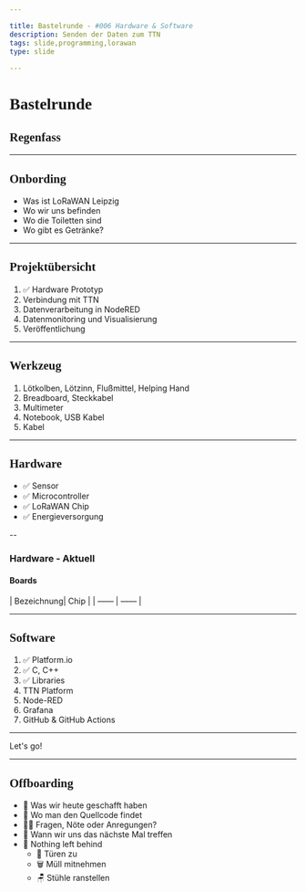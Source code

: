 ```yaml
---

title: Bastelrunde - #006 Hardware & Software
description: Senden der Daten zum TTN
tags: slide,programming,lorawan
type: slide
  
---
```

<style>
@import url('https://fonts.googleapis.com/css2?family=Lobster&family=Permanent+Marker&display=swap');
h1, h2 {
	font-family: 'Permanent Marker', cursive !important;
}
</style>

<!-- slide bg="[[vergissberlin_young_person_in_a_garden_with_a_microcontroller_e_4b8f3925-109e-4348-b8c7-eceac7ae8b4e.png]]" data-auto-animate     -->

# Bastelrunde
<!-- element style="padding-top: 30%" -->
## Regenfass

---

## Onbording

- Was ist LoRaWAN Leipzig
- Wo wir uns befinden <!-- element class="fragment" -->
- Wo die Toiletten sind<!-- element class="fragment" -->
- Wo gibt es Getränke?<!-- element class="fragment" -->

<!--
- [ ] Was ist LoRaWAN Leipzig
	- [ ] Ziele
	- [ ] Wer sind die Leute
- [ ] Wo befinden wir uns (Basislager, Kohlenstraße)
- [ ] Wo sind die Toiletten
- [ ] Wo gibt es Getränke?
-->

---

## Projektübersicht

1. ✅ Hardware Prototyp
2. Verbindung mit TTN<!-- element class="fragment" -->
3. Datenverarbeitung in NodeRED<!-- element class="fragment" -->
4. Datenmonitoring und Visualisierung<!-- element class="fragment" -->
5. Veröffentlichung<!-- element class="fragment" -->

<!--
1. Planung
2. Hardware Prototyp
3. Verbindung mit TTN
4. Datenverarbeitung in NodeRED
5. Datenmonitoring und Visualisierung
	1. Handy Notification
	2. Dashboard
6. Veröffentlichung
-->

---

## Werkzeug

1. Lötkolben, Lötzinn, Flußmittel, Helping Hand<!-- element class="fragment" -->
2. Breadboard, Steckkabel<!-- element class="fragment" -->
3. Multimeter<!-- element class="fragment" -->
4. Notebook, USB Kabel<!-- element class="fragment" -->
5. Kabel<!-- element class="fragment" -->

---

## Hardware

- ✅ Sensor<!-- element class="fragment" -->
- ✅ Microcontroller<!-- element class="fragment" -->
- ✅ LoRaWAN Chip<!-- element class="fragment" -->
- ✅ Energieversorgung<!-- element class="fragment" -->

--

### Hardware - Aktuell
#### Boards

| Bezeichnung| Chip |
| –––– | –––– |

---

## Software

1. ✅ Platform.io<!-- element class="fragment" -->
1. ✅ C, C++<!-- element class="fragment" -->
1. ✅ Libraries<!-- element class="fragment" -->
1. TTN Platform<!-- element class="fragment" -->
1. Node-RED<!-- element class="fragment" -->
1. Grafana<!-- element class="fragment" -->
1. GitHub & GitHub Actions<!-- element class="fragment" -->

---

Let's go!

---

## Offboarding

- 🏁 Was wir heute geschafft haben<!-- element class="fragment" -->
- 🔎 Wo man den Quellcode findet<!-- element class="fragment" -->
- 🙋‍♂️ Fragen, Nöte oder Anregungen?<!-- element class="fragment" -->
- 📆 Wann wir uns das nächste Mal treffen<!-- element class="fragment" -->
- 🫥 Nothing left behind<!-- element class="fragment" -->
	- 🚪 Türen zu
	- 🗑️ Müll mitnehmen
	- 🪑 Stühle ranstellen

